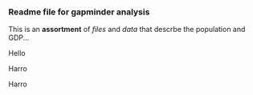 ### Readme file for gapminder analysis

This is an **assortment** of *files* and *data* that descrbe the population and GDP...

Hello

Harro


Harro
